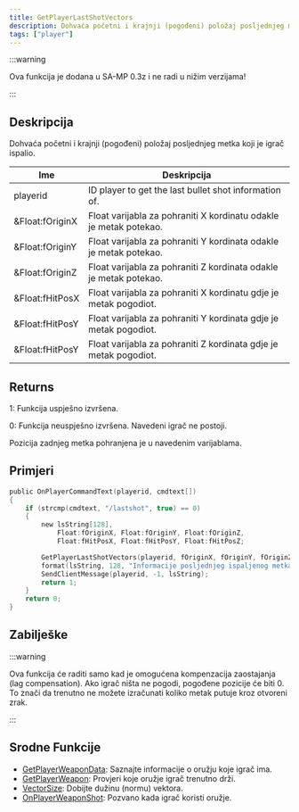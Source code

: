 ```yaml
---
title: GetPlayerLastShotVectors
description: Dohvaća početni i krajnji (pogođeni) položaj posljednjeg metka koji je igrač ispalio.
tags: ["player"]
---
```


:::warning

Ova funkcija je dodana u SA-MP 0.3z i ne radi u nižim verzijama!

:::

## Deskripcija

Dohvaća početni i krajnji (pogođeni) položaj posljednjeg metka koji je igrač ispalio.

| Ime             | Deskripcija                                                       |
| --------------- | ----------------------------------------------------------------- |
| playerid        | ID player to get the last bullet shot information of.             |
| &Float:fOriginX | Float varijabla za pohraniti X kordinatu odakle je metak potekao. |
| &Float:fOriginY | Float varijabla za pohraniti Y kordinata odakle je metak potekao. |
| &Float:fOriginZ | Float varijabla za pohraniti Z kordinata odakle je metak potekao. |
| &Float:fHitPosX | Float varijabla za pohraniti X kordinatu gdje je metak pogodiot.  |
| &Float:fHitPosY | Float varijabla za pohraniti Y kordinata gdje je metak pogodiot.  |
| &Float:fHitPosY | Float varijabla za pohraniti Z kordinata gdje je metak pogodiot.  |

## Returns

1: Funkcija uspješno izvršena.

0: Funkcija neuspješno izvršena. Navedeni igrač ne postoji.

Pozicija zadnjeg metka pohranjena je u navedenim varijablama.

## Primjeri

```c
public OnPlayerCommandText(playerid, cmdtext[])
{
    if (strcmp(cmdtext, "/lastshot", true) == 0)
    {
        new lsString[128],
            Float:fOriginX, Float:fOriginY, Float:fOriginZ,
            Float:fHitPosX, Float:fHitPosY, Float:fHitPosZ;

        GetPlayerLastShotVectors(playerid, fOriginX, fOriginY, fOriginZ, fHitPosX, fHitPosY, fHitPosZ);
        format(lsString, 128, "Informacije posljednjeg ispaljenog metka: Origin: %f, %f, %f. Hit position: %f, %f, %f", fOriginX, fOriginY, fOriginZ, fHitPosX, fHitPosY, fHitPosZ);
        SendClientMessage(playerid, -1, lsString);
        return 1;
    }
    return 0;
}
```

## Zabilješke

:::warning

Ova funkcija će raditi samo kad je omogućena kompenzacija zaostajanja (lag compensation). Ako igrač ništa ne pogodi, pogođene pozicije će biti 0. To znači da trenutno ne možete izračunati koliko metak putuje kroz otvoreni zrak.

:::

## Srodne Funkcije

- [GetPlayerWeaponData](GetPlayerWeaponData): Saznajte informacije o oružju koje igrač ima.
- [GetPlayerWeapon](GetPlayerWeapon): Provjeri koje oružje igrač trenutno drži.
- [VectorSize](VectorSize): Dobijte dužinu (normu) vektora.
- [OnPlayerWeaponShot](../callbacks/OnPlayerWeaponShot): Pozvano kada igrač koristi oružje.
